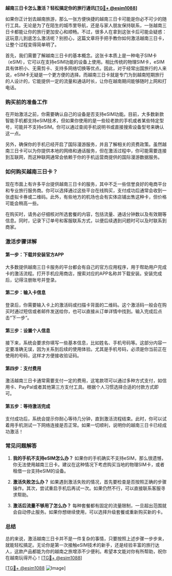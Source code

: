 **越南三日卡怎么激活？轻松搞定你的旅行通讯[[TG💪+ @esim1088](https://t.me/s/esim1088)]**

如果你正计划去越南旅游，那么一张方便快捷的越南三日卡可能是你必不可少的随行工具。无论是为了在陌生的城市里导航，还是与家人朋友保持联系，一张越南三日卡都能让你的旅行更加安心和顺畅。不过，很多人在拿到这张卡后可能会疑惑：这玩意儿到底怎么激活呢？别担心，这篇文章将手把手教你如何激活越南三日卡，让整个过程变得简单明了。

首先，我们需要了解越南三日卡的基本概念。这张卡本质上是一种电子SIM卡（eSIM），它可以在支持eSIM功能的设备上使用。相比传统的物理SIM卡，eSIM具有体积小、无需剪卡、支持多网络切换等优点。因此，对于经常出国旅行的人来说，eSIM卡无疑是一个更方便的选择。而越南三日卡就是专门为到越南短期旅行的人设计的，它能提供一定的流量和通话时长，让你在越南期间能够随时上网和打电话。

### 购买前的准备工作

在开始激活之前，你需要确认自己的设备是否支持eSIM功能。目前，大多数新款智能手机都支持eSIM技术，但如果你使用的是一些较老款的手机或者某些特定型号，可能并不支持eSIM。你可以通过查阅手机说明书或直接搜索设备型号来确认这一点。

另外，确保你的手机已经开启了国际漫游服务，并且了解相关的资费政策。虽然越南三日卡可以为你提供本地的网络和通话服务，但在激活过程中，你可能需要连接到互联网，而这种联网通常会依赖于你的手机运营商提供的国际漫游数据服务。

### 如何购买越南三日卡？

现在市面上有许多平台提供越南三日卡的服务，其中不乏一些信誉良好的电商平台和专业旅行服务商。你可以选择通过这些平台在线购买，支付成功后通常会收到一张虚拟卡券或二维码。此外，有些地方的机场也会有实体店铺出售这种卡，但价格可能会稍高一些。

在购买时，请务必仔细核对所选套餐的内容，包括流量、通话分钟数以及有效期等信息。同时，记录下订单号和客服联系方式，以便后续遇到问题时可以及时联系到商家。

### 激活步骤详解

#### 第一步：下载并安装官方APP
大多数提供越南三日卡服务的平台都会有自己的官方应用程序，用于帮助用户完成卡的激活流程。打开手机应用商店，搜索对应的APP名称并下载安装。安装完成后，记得注册账号并登录。

#### 第二步：输入卡信息
登录后，你需要输入卡上的激活码或扫描卡背面的二维码。这个激活码一般会在购买时通过短信或者邮件发送给你，也可以直接从订单详情中找到。输入完成后点击“下一步”。

#### 第三步：设置个人信息
接下来，系统会要求你填写一些基本信息，比如姓名、手机号码等。这部分内容一定要准确无误，因为关系到后续的使用体验。尤其是手机号码，必须是你当前正在使用的号码，这样才方便接收验证码。

#### 第四步：支付费用
激活越南三日卡通常需要支付一定的费用，这笔款项可以通过多种方式支付，如信用卡、PayPal或者其他第三方支付工具。根据个人习惯选择合适的付款方式即可。

#### 第五步：等待激活完成
支付成功后，系统会提示你耐心等待几分钟，直到激活流程结束。此时，你可以试着用手机测试一下网络连接是否正常。如果一切顺利，说明你的越南三日卡已经成功激活！

### 常见问题解答

1. **我的手机不支持eSIM怎么办？**
   如果你的手机确实不支持eSIM，那么很遗憾，你无法使用越南三日卡。建议在这种情况下考虑购买当地的物理SIM卡，或者租借一台支持eSIM的设备。

2. **激活失败怎么办？**
   如果遇到激活失败的情况，首先要检查是否按照正确的步骤操作。其次，尝试重启手机后再试一次。如果仍然不行，可以直接联系客服寻求帮助。

3. **激活后流量不够用了怎么办？**
   每种套餐都有固定的流量限制，一旦超出范围就会自动停止服务。如果你想继续使用，可以选择升级套餐或重新购买新的卡。

### 总结

总的来说，激活越南三日卡并不是一件复杂的事情，只要按照上述步骤一步步来，就能轻松搞定。无论你是第一次接触eSIM技术的新手，还是经验丰富的旅行达人，这款产品都能为你的越南之旅增添不少便利。希望本文能对你有所帮助，祝你在越南玩得开心！[[TG💪+ @esim1088](https://t.me/s/esim1088)]

[[TG💪+ @esim1088](https://t.me/s/esim1088) ![Image](https://i.postimg.cc/4NQfJmqS/Snipaste-2025-05-13-00-14-12.png)]